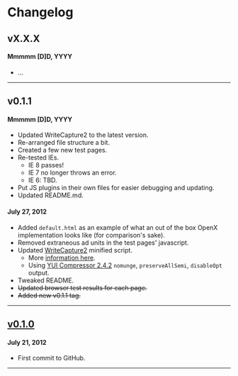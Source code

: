 # Changelog

## vX.X.X
#### Mmmmm [D]D, YYYY

* ...

---

## v0.1.1
#### Mmmmm [D]D, YYYY

* Updated WriteCapture2 to the latest version.
* Re-arranged file structure a bit.
* Created a few new test pages.
* Re-tested IEs.
    * IE 8 passes!
    * IE 7 no longer throws an error.
    * IE 6: TBD.
* Put JS plugins in their own files for easier debugging and updating.
* Updated README.md.

#### July 27, 2012

* Added `default.html` as an example of what an out of the box OpenX implementation looks like (for comparison's sake).
* Removed extraneous ad units in the test pages' javascript.
* Updated [WriteCapture2](https://github.com/iamnoah/writeCapture/blob/a3fc5c783ebc7b84d893723c0f663e976bc05619/writeCapture2.js) minified script.
    * More [information here](http://rgne.ws/O3kJuU).
    * Using [YUI Compressor 2.4.2](http://compressorrater.thruhere.net/) `nomunge`, `preserveAllSemi`, `disableOpt` output.
* Tweaked README.
* ~~Updated browser test results for each page.~~
* ~~Added new v0.1.1 tag.~~

---

## [v0.1.0](https://github.com/registerguard/ads-on-demand/zipball/v0.1.0)
#### July 21, 2012

* First commit to GitHub.

---